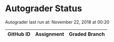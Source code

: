 # Autograder Status
Autograder last run at: November 22, 2018 at 00:20

| GitHub ID | Assignment | Graded Branch |
|-----------|------------|---------------|
